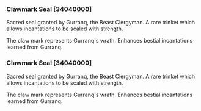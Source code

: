 ### Clawmark Seal [34040000]

Sacred seal granted by Gurranq, the Beast Clergyman. A rare trinket which allows incantations to be scaled with strength.

The claw mark represents Gurranq's wrath. Enhances bestial incantations learned from Gurranq.### Clawmark Seal [34040000]

Sacred seal granted by Gurranq, the Beast Clergyman. A rare trinket which allows incantations to be scaled with strength.

The claw mark represents Gurranq's wrath. Enhances bestial incantations learned from Gurranq.